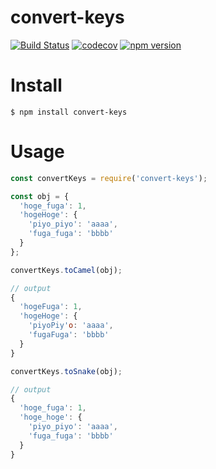 # convert-keys

[![Build Status](https://travis-ci.org/abouthiroppy/convert-keys.svg?branch=master)](https://travis-ci.org/abouthiroppy/convert-keys)
[![codecov](https://codecov.io/gh/abouthiroppy/convert-keys/branch/master/graph/badge.svg)](https://codecov.io/gh/abouthiroppy/convert-keys)
[![npm version](https://badge.fury.io/js/convert-keys.svg)](https://badge.fury.io/js/convert-keys)

# Install
```
$ npm install convert-keys
```

# Usage
```javascript
const convertKeys = require('convert-keys');

const obj = {
  'hoge_fuga': 1,
  'hogeHoge': {
    'piyo_piyo': 'aaaa',
    'fuga_fuga': 'bbbb'
  }
};

convertKeys.toCamel(obj);

// output
{
  'hogeFuga': 1,
  'hogeHoge': {
    'piyoPiy'o: 'aaaa',
    'fugaFuga': 'bbbb'
  }
}

convertKeys.toSnake(obj);

// output
{
  'hoge_fuga': 1,
  'hoge_hoge': {
    'piyo_piyo': 'aaaa',
    'fuga_fuga': 'bbbb'
  }
}

```

